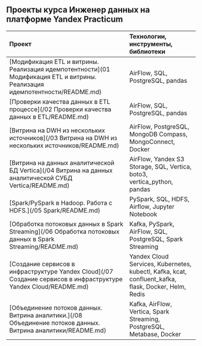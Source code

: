 ## Проекты курса Инженер данных на платформе Yandex Practicum


| Проект                                                                                                                                                                                                         | Технологии, инструменты, библиотеки                                   |
| :------------------------------------------------------------------------------------------------------------------------------------------------------------------------------------------------------------------- | :--------------------------------------------------------------------------------------------------- |
| [Модификация ETL и витрины. Реализация идемпотентности](01 Модификация ETL и витрины. Реализация идемпотентности/README.md) | AirFlow, SQL, PostgreSQL, pandas                                                                     |
| [Проверки качества данных в ETL процессе](/02 Проверки качества данных в ETL/README.md)                                                                        | AirFlow, SQL, PostgreSQL, pandas                                                                     |
| [Витрина на DWH из нескольких источников](/03 Витрина на DWH из нескольких источников/README.md)                                                       | AirFlow, PostgreSQL, MongoDB Compass, MongoConnect, Docker                                           |
| [Витрина на данных аналитической БД Vertica](/04 Витрина на данных аналитической СУБД Vertica/README.md)                                               | AirFlow, Yandex S3 Storage, SQL, Vertica, boto3, vertica_python, pandas                              |
| [Spark/PySpark в Hadoop. Работа с HDFS.](/05 Spark/README.md)                                                                                                                                                | PySpark, SQL, HDFS, Airflow, Jupyter Notebook                                                        |
| [Обработка потоковых данных в Spark Streaming](/06 Обработка потоковых данных в Spark Streaming/README.md)                                                         | Kafka, PySpark, AirFlow, SQL, PostgreSQL, Spark Streaming                                            |
| [Создание сервисов в инфраструктуре Yandex Cloud](/07 Создание сервисов в инфраструктуре Yandex Cloud/README.md)                                       | Yandex Cloud Services, Kubernetes, kubectl, Kafka, kcat, confluent_kafka, flask, Docker, Helm, Redis |
| [Объединение потоков данных. Витрина аналитики.](/08 Объединение потоков данных. Витрина аналитики/README.md)                        | Kafka, AirFlow, Vertica, Spark Streaming, PostgreSQL, Metabase, Docker                               |
